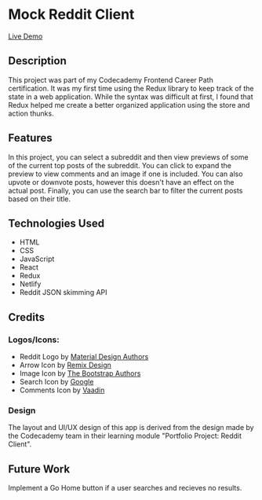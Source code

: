 # Mock Reddit Client
[Live Demo](https://redditclientquashnock.netlify.app/)

## Description
This project was part of my Codecademy Frontend Career Path certification. It was my first time using the Redux library to keep track of the state in a web application. While the syntax was difficult at first, I found that Redux helped me create a better organized application using the store and action thunks.

## Features
In this project, you can select a subreddit and then view previews of some of the current top posts of the subreddit. You can click to expand the preview to view comments and an image if one is included. You can also upvote or downvote posts, however this doesn't have an effect on the actual post. Finally, you can use the search bar to filter the current posts based on their title.

## Technologies Used
- HTML
- CSS
- JavaScript
- React
- Redux
- Netlify
- Reddit JSON skimming API

## Credits
### Logos/Icons:
- Reddit Logo by [Material Design Authors](https://github.com/material-icons/material-icons)
- Arrow Icon by [Remix Design]([https://github.com/stephenhutchings/typicons.font](https://github.com/Remix-Design/RemixIcon))
- Image Icon by [The Bootstrap Authors](https://github.com/twbs/icons)
- Search Icon by [Google](https://github.com/google/material-design-icons)
- Comments Icon by [Vaadin]([https://github.com/Templarian/MaterialDesign](https://github.com/vaadin/web-components))
### Design
The layout and UI/UX design of this app is derived from the design made by the Codecademy team in their learning module "Portfolio Project: Reddit Client".

## Future Work
Implement a Go Home button if a user searches and recieves no results.
